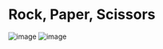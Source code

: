 # Rock, Paper, Scissors 
![image](https://github.com/Wikaobl/rock-paper-scissors/assets/107032701/b3a28ce2-e099-48c5-b448-8593719f7604)
![image](https://github.com/Wikaobl/rock-paper-scissors/assets/107032701/caa4c8e4-ba95-462c-bd25-f94f4f805202)
